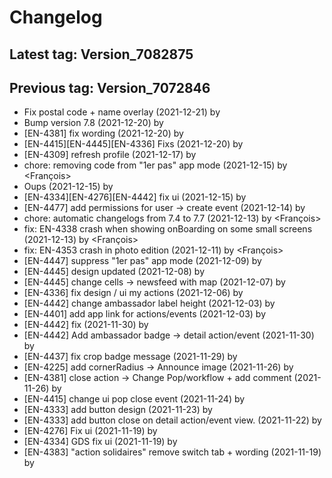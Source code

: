 # Changelog
## Latest tag: Version_7082875
## Previous tag: Version_7072846
* Fix postal code + name overlay (2021-12-21) by <Jr>
* Bump version 7.8 (2021-12-20) by <Jr>
* [EN-4381] fix wording (2021-12-20) by <Jr>
* [EN-4415][EN-4445][EN-4336] Fixs (2021-12-20) by <Jr>
* [EN-4309] refresh profile (2021-12-17) by <Jr>
* chore: removing code from "1er pas" app mode (2021-12-15) by <François>
* Oups (2021-12-15) by <Jr>
* [EN-4334][EN-4276][EN-4442] fix ui (2021-12-15) by <Jr>
* [EN-4477] add permissions for user -> create event (2021-12-14) by <Jr>
* chore: automatic changelogs from 7.4 to 7.7 (2021-12-13) by <François>
* fix: EN-4338 crash when showing onBoarding on some small screens (2021-12-13) by <François>
* fix: EN-4353 crash in photo edition (2021-12-11) by <François>
* [EN-4447] suppress "1er pas" app mode (2021-12-09) by <Jr>
* [EN-4445] design updated (2021-12-08) by <Jr>
* [EN-4445] change cells -> newsfeed with map (2021-12-07) by <Jr>
* [EN-4336] fix design / ui my actions (2021-12-06) by <Jr>
* [EN-4442] change ambassador label height (2021-12-03) by <Jr>
* [EN-4401] add app link for actions/events (2021-12-03) by <Jr>
* [EN-4442] fix (2021-11-30) by <Jr>
* [EN-4442] Add ambassador badge -> detail action/event (2021-11-30) by <Jr>
* [EN-4437] fix crop badge message (2021-11-29) by <Jr>
* [EN-4225] add cornerRadius -> Announce image (2021-11-26) by <Jr>
* [EN-4381] close action -> Change Pop/workflow + add comment (2021-11-26) by <Jr>
* [EN-4415] change ui pop close event (2021-11-24) by <Jr>
* [EN-4333] add button design (2021-11-23) by <Jr>
* [EN-4333] add button close on detail action/event view. (2021-11-22) by <Jr>
* [EN-4276] Fix ui (2021-11-19) by <Jr>
* [EN-4334] GDS fix ui (2021-11-19) by <Jr>
* [EN-4383] "action solidaires" remove switch tab + wording (2021-11-19) by <Jr>
